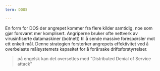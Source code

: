```yaml
---
term: DDOS

---
```

En form for DOS der angrepet kommer fra flere kilder samtidig, noe som gjør forsvaret mer komplisert. Angriperne bruker ofte nettverk av virusinfiserte datamaskiner (botnett) til å sende massive forespørsler mot ett enkelt mål. Denne strategien forsterker angrepets effektivitet ved å overbelaste målsystemets kapasitet for å forårsake driftsforstyrrelser.

> på engelsk kan det oversettes med "Distributed Denial of Service attack"